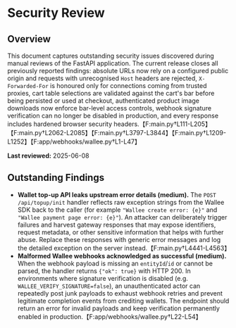 # Security Review

## Overview
This document captures outstanding security issues discovered during manual reviews of the FastAPI application. The current release closes all previously reported findings: absolute URLs now rely on a configured public origin and requests with unrecognised `Host` headers are rejected, `X-Forwarded-For` is honoured only for connections coming from trusted proxies, cart table selections are validated against the cart's bar before being persisted or used at checkout, authenticated product image downloads now enforce bar-level access controls, webhook signature verification can no longer be disabled in production, and every response includes hardened browser security headers.【F:main.py†L111-L205】【F:main.py†L2062-L2085】【F:main.py†L3797-L3844】【F:main.py†L1209-L1252】【F:app/webhooks/wallee.py†L1-L47】

**Last reviewed:** 2025-06-08

## Outstanding Findings

- **Wallet top-up API leaks upstream error details (medium).** The
  `POST /api/topup/init` handler reflects raw exception strings from the Wallee
  SDK back to the caller (for example `"Wallee create error: {e}"` and
  `"Wallee payment page error: {e}"`). An attacker can deliberately trigger
  failures and harvest gateway responses that may expose identifiers, request
  metadata, or other sensitive information that helps with further abuse. Replace
  these responses with generic error messages and log the detailed exception on
  the server instead.【F:main.py†L4441-L4563】
- **Malformed Wallee webhooks acknowledged as successful (medium).** When the
  webhook payload is missing an `entityId`/`id` or cannot be parsed, the handler
  returns `{"ok": true}` with HTTP 200. In environments where signature
  verification is disabled (e.g. `WALLEE_VERIFY_SIGNATURE=false`), an unauthenticated
  actor can repeatedly post junk payloads to exhaust webhook retries and prevent
  legitimate completion events from crediting wallets. The endpoint should return
  an error for invalid payloads and keep verification permanently enabled in
  production.【F:app/webhooks/wallee.py†L22-L54】
